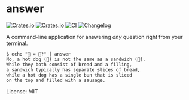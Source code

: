 # answer

[![Crates.io](https://img.shields.io/crates/v/answer)](https://crates.io/crates/answer)
[![Crates.io](https://img.shields.io/crates/l/answer)](https://github.com/schneiderfelipe/answer/blob/main/LICENSE)
[![CI](https://github.com/schneiderfelipe/answer/actions/workflows/ci.yml/badge.svg)](https://github.com/schneiderfelipe/answer/actions/workflows/ci.yml)
[![Changelog](https://github.com/schneiderfelipe/answer/actions/workflows/changelog.yml/badge.svg)](https://github.com/schneiderfelipe/answer/blob/main/CHANGELOG.md#changelog)

A command-line application for answering _any_ question right from your terminal.

```console
$ echo "🌭 = 🥪?" | answer
No, a hot dog (🌭) is not the same as a sandwich (🥪).
While they both consist of bread and a filling,
a sandwich typically has separate slices of bread,
while a hot dog has a single bun that is sliced
on the top and filled with a sausage.
```

License: MIT
